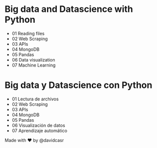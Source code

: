 # Big data and Datascience with Python 

- 01 Reading files
- 02 Web Scraping
- 03 APIs
- 04 MongoDB
- 05 Pandas
- 06 Data visualization
- 07 Machine Learning 

# Big data y Datascience con Python 

- 01 Lectura de archivos
- 02 Web Scraping
- 03 APIs
- 04 MongoDB
- 05 Pandas
- 06 Visualización de datos
- 07 Aprendizaje automático 

Made with ❤️ by @davidcasr